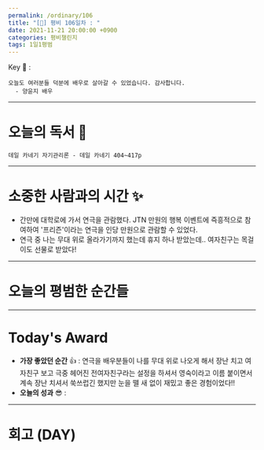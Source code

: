 ```yaml
---
permalink: /ordinary/106
title: "[🙏] 평비 106일차 : "
date: 2021-11-21 20:00:00 +0900
categories: 평비챌린지
tags: 1일1평범 
---
```

Key 🔑 : 
```
오늘도 여러분들 덕분에 배우로 살아갈 수 있었습니다. 감사합니다.
  - 양윤지 배우
```

---
# 오늘의 독서 📕
`데일 카네기 자기관리론 - 데일 카네기 404~417p`  


---
# 소중한 사람과의 시간 ✨
- 간만에 대학로에 가서 연극을 관람했다. JTN 만원의 행복 이벤트에 즉흥적으로 참여하여 '프리즌'이라는 연극을 인당 만원으로 관람할 수 있었다. 
- 연극 중 나는 무대 위로 올라가기까지 했는데 휴지 하나 받았는데.. 여자친구는 목걸이도 선물로 받았다!

---
# 오늘의 평범한 순간들


---
# Today's Award
- **가장 좋았던 순간** 👍 : 연극을 배우분들이 나를 무대 위로 나오게 해서 장난 치고 여자친구 보고 극중 헤어진 전여자친구라는 설정을 하셔서 영숙이라고 이름 붙이면서 계속 장난 치셔서 쑥쓰럽긴 했지만 눈을 뗄 새 없이 재밌고 좋은 경험이었다!!
- **오늘의 성과** 😎 : 

---
# 회고 (DAY)
